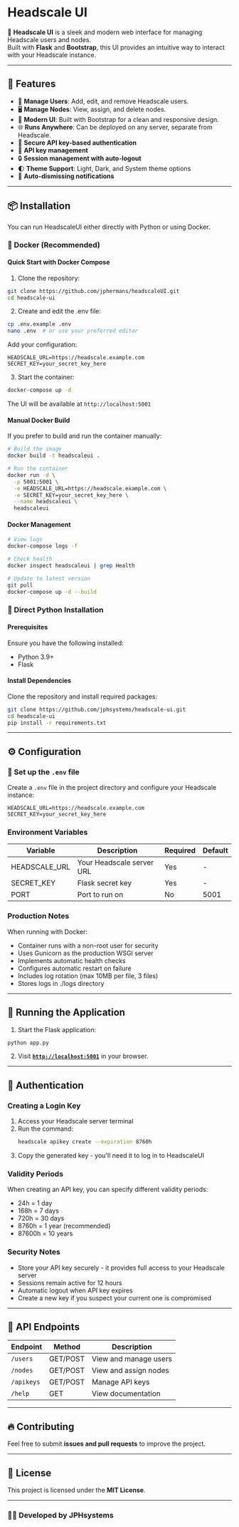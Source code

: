 # Headscale UI

🚀 **Headscale UI** is a sleek and modern web interface for managing Headscale users and nodes.  
Built with **Flask** and **Bootstrap**, this UI provides an intuitive way to interact with your Headscale instance.

---

## 🌟 Features
- 📌 **Manage Users**: Add, edit, and remove Headscale users.
- 🖥️ **Manage Nodes**: View, assign, and delete nodes.
- 🎨 **Modern UI**: Built with Bootstrap for a clean and responsive design.
- 🌐 **Runs Anywhere**: Can be deployed on any server, separate from Headscale.
- 🔐 **Secure API key-based authentication**
- 🔑 **API key management**
- 🔒 **Session management with auto-logout**
- 🌓 **Theme Support**: Light, Dark, and System theme options
- 🔔 **Auto-dismissing notifications**

---

## 📦 Installation

You can run HeadscaleUI either directly with Python or using Docker.

### 🐳 Docker (Recommended)

#### Quick Start with Docker Compose

1. Clone the repository:
```bash
git clone https://github.com/jphermans/headscaleUI.git
cd headscale-ui
```

2. Create and edit the .env file:
```bash
cp .env.example .env
nano .env  # or use your preferred editor
```

Add your configuration:
```env
HEADSCALE_URL=https://headscale.example.com
SECRET_KEY=your_secret_key_here
```

3. Start the container:
```bash
docker-compose up -d
```

The UI will be available at `http://localhost:5001`

#### Manual Docker Build

If you prefer to build and run the container manually:

```bash
# Build the image
docker build -t headscaleui .

# Run the container
docker run -d \
  -p 5001:5001 \
  -e HEADSCALE_URL=https://headscale.example.com \
  -e SECRET_KEY=your_secret_key_here \
  --name headscaleui \
  headscaleui
```

#### Docker Management

```bash
# View logs
docker-compose logs -f

# Check health
docker inspect headscaleui | grep Health

# Update to latest version
git pull
docker-compose up -d --build
```

### 🐍 Direct Python Installation

#### Prerequisites
Ensure you have the following installed:
- Python 3.9+
- Flask

#### Install Dependencies
Clone the repository and install required packages:

```bash
git clone https://github.com/jphsystems/headscale-ui.git
cd headscale-ui
pip install -r requirements.txt
```

---

## ⚙️ Configuration

### 🔹 Set up the `.env` file
Create a `.env` file in the project directory and configure your Headscale instance:

```env
HEADSCALE_URL=https://headscale.example.com
SECRET_KEY=your_secret_key_here
```

### Environment Variables

| Variable | Description | Required | Default |
|----------|-------------|----------|---------|
| HEADSCALE_URL | Your Headscale server URL | Yes | - |
| SECRET_KEY | Flask secret key | Yes | - |
| PORT | Port to run on | No | 5001 |

### Production Notes

When running with Docker:
- Container runs with a non-root user for security
- Uses Gunicorn as the production WSGI server
- Implements automatic health checks
- Configures automatic restart on failure
- Includes log rotation (max 10MB per file, 3 files)
- Stores logs in ./logs directory

---

## 🚀 Running the Application

1. Start the Flask application:
```bash
python app.py
```

2. Visit **[`http://localhost:5001`](http://localhost:5001)** in your browser.

---

## 🔐 Authentication

### Creating a Login Key

1. Access your Headscale server terminal
2. Run the command:
   ```bash
   headscale apikey create --expiration 8760h
   ```
3. Copy the generated key - you'll need it to log in to HeadscaleUI

### Validity Periods

When creating an API key, you can specify different validity periods:
- 24h = 1 day
- 168h = 7 days
- 720h = 30 days
- 8760h = 1 year (recommended)
- 87600h = 10 years

### Security Notes

- Store your API key securely - it provides full access to your Headscale server
- Sessions remain active for 12 hours
- Automatic logout when API key expires
- Create a new key if you suspect your current one is compromised

---

## 📜 API Endpoints

| Endpoint           | Method | Description |
|-------------------|--------|-------------|
| `/users`          | GET/POST | View and manage users |
| `/nodes`          | GET/POST | View and assign nodes |
| `/apikeys`        | GET/POST | Manage API keys |
| `/help`           | GET      | View documentation |

---

## 🔥 Contributing
Feel free to submit **issues and pull requests** to improve the project.

---

## 📄 License
This project is licensed under the **MIT License**.

---

### 👨‍💻 Developed by **JPHsystems**
